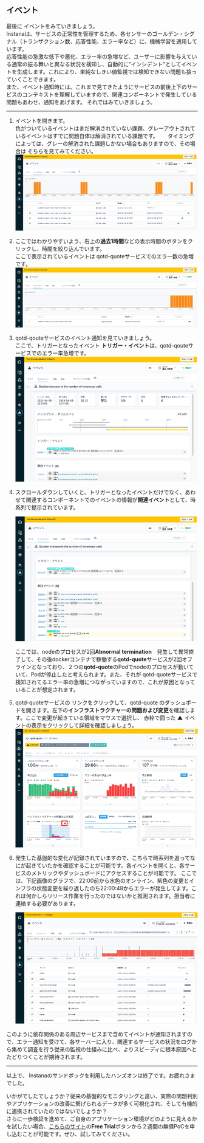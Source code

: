 ## イベント  

最後に イベントをみていきましょう。  
Instanaは、サービスの正常性を管理するため、各センサーのゴールデン・シグナル（トランザクション数、応答性能、エラー率など）に、機械学習を適用しています。  
応答性能の急激な低下や悪化、エラー率の急増など、ユーザーに影響を与えている通常の振る舞いと異なる状況を検知し、自動的に”インシデント"としてイベントを生成します。これにより、単純なしきい値監視では検知できない問題も拾っていくことできます。  
また、イベント通知時には、これまで見てきたようにサービスの前後上下のサービスのコンテキストを理解していますので、関連コンポーネントで発生している問題もあわせ、通知をあげます。
それではみていきましょう。
___

1. イベントを開きます。  
色がついているイベントはまだ解消されていない課題、グレーアウトされているイベントはすでに問題自体は解消されている課題です。　　
タイミングによっては、グレーの解消された課題しかない場合もありますので、その場合は そちらを見てみてください。
    ![image](images/event-001.png)
1. ここではわかりやすいよう、右上の**過去1時間**などの表示時間のボタンをクリックし、時間を絞り込んでいます。  
ここで表示されているイベントは qotd-quoteサービスでのエラー数の急増です。
    ![image](images/event-002.png)
1. qotd-qouteサービスのイベント通知を見ていきましょう。  
ここで、トリガーとなったイベント **トリガー・イベント**は、qotd-qouteサービスでのエラー率急増です。
    ![image](images/event-003.png)
1. スクロールダウンしていくと、トリガーとなったイベントだけでなく、あわせて関連するコンポーネントでのイベントの情報が**関連イベント**として、時系列で提示されています。

    ![image](images/event-004.png)

    ここでは、nodeのプロセスが2回**Abnormal termination**　発生して異常終了して、その後dockerコンテナで稼働する**qotd-quote**サービスが2回オフラインとなっており、２つの**qotd-quote**のPodでnodeのプロセスが動いていて、Podが停止したと考えられます。また、それが qotd-quoteサービスで検知されてるエラー率の急増につながっていますので、これが原因となっていることが想定されます。 
1. qotd-quoteサービスの リンクをクリックして、qotd-quote のダッシュボードを開きます。左下の**インフラストラクチャーの問題および変更**を確認します。ここで変更が起きている領域をマウスで選択し、 赤枠で囲った **▲** イベントの表示をクリックして詳細を確認しましょう。  
    ![image](images/event-005.png) 
1. 発生した基盤的な変化が記録されていますので、こちらで時系列を追ってなにが起きていたかを確認することが可能です。各イベントを開くと、各サービスのメトリックやダッシュボードにアクセスすることが可能です。 ここでは、下記画像のグラフで、22:00前から水色のオンライン、紫色の変更とインフラの状態変更を繰り返したのち22:00:48からエラーが発生してます。これは何かしらリリース作業を行ったのではないかと推測されます。担当者に連絡する必要があります。

    ![image](images/event-006.png)

このように依存関係のある周辺サービスまで含めてイベントが通知されますので、エラー通知を受けて、各サーバーに入り、関連するサービスの状況をログから集めて調査を行う従来の監視の仕組みに比べ、よりスピーディに根本原因へとたどりつくことが期待されます。 
___
以上で、 Instanaのサンドボックを利用したハンズオンは終了です。お疲れさまでした。  
  
いかがでしたでしょうか？従来の基盤的なモニタリングと違い、実際の問題判別やアプリケーションの改善に繋げられるデータが多く可視化され、そして有機的に連携されていたのではないでしょうか？  
さらに一歩検証を進めて、ご自身のアプリケーション環境がどのように見えるかを試したい場合、[こちらのサイト](https://www.instana.com/getting-started-with-apm/)の**Free Trial**ボタンから２週間の無償PoCを申し込むことが可能です。ぜひ、試してみてください。
